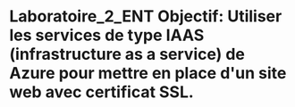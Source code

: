 # Laboratoire_2_ENT Objectif: Utiliser les services de type IAAS (infrastructure as a service) de Azure pour mettre en place d'un site web avec certificat SSL.
